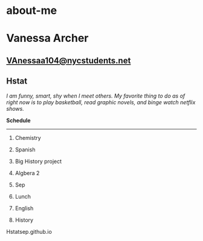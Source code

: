 # about-me
# Vanessa Archer
## VAnessaa104@nycstudents.net
## Hstat
_I am funny, smart, shy when I meet others. My favorite thing to do as of right now is to play basketball, read graphic novels, and binge watch netflix shows._

**Schedule**

---

1. Chemistry

2. Spanish

3. Big History project

4. Algbera 2

5. Sep

6. Lunch

7. English

8. History

Hstatsep.github.io
